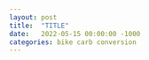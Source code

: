 ```yaml
---
layout: post
title:  "TITLE"
date:   2022-05-15 00:00:00 -1000
categories: bike carb conversion
---
```

